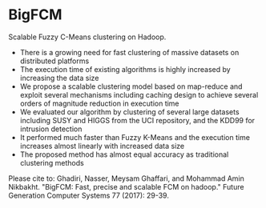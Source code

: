 # BigFCM
Scalable Fuzzy C-Means clustering on Hadoop.

-	There is a growing need for fast clustering of massive datasets on distributed platforms
-	The execution time of existing algorithms is highly increased by increasing the data size
-	We propose a scalable clustering model based on map-reduce and exploit several mechanisms including caching design to achieve several orders of magnitude reduction in execution time
-	We evaluated our algorithm by clustering of several large datasets including SUSY and HIGGS from the UCI repository, and the KDD99 for intrusion detection
-	It performed much faster than Fuzzy K-Means and the execution time increases almost linearly with increased data size
-	The proposed method has almost equal accuracy as traditional clustering methods

Please cite to:
Ghadiri, Nasser, Meysam Ghaffari, and Mohammad Amin Nikbakht. 
"BigFCM: Fast, precise and scalable FCM on hadoop." 
Future Generation Computer Systems 77 (2017): 29-39.
